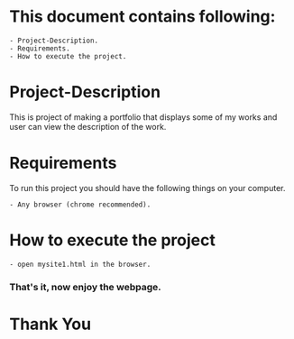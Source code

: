 # This document contains following:
	- Project-Description.
	- Requirements.
	- How to execute the project.



# Project-Description
This is project of making a portfolio that displays some of my works and user can view the description of the work.



# Requirements
To run this project you should have the following things on your computer.
	
	- Any browser (chrome recommended).


# How to execute the project
	- open mysite1.html in the browser.



### That's it, now enjoy the webpage.


# Thank You
